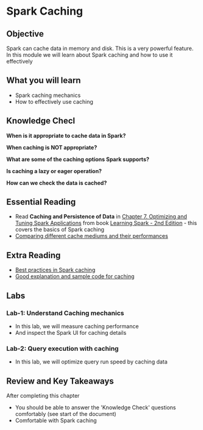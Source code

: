 <link rel='stylesheet' href='assets/css/main.css'/>

# Spark Caching

## Objective

Spark can cache data in memory and disk.  This is a very powerful feature.  In this module we will learn about Spark caching and how to use it effectively

## What you will learn

- Spark caching mechanics
- How to effectively use caching

## Knowledge Checl

**When is it appropriate to cache data in Spark?**

**When caching is NOT appropriate?**

**What are some of the caching options Spark supports?**

**Is caching a lazy or eager operation?**

**How can we check the data is cached?**

## Essential Reading

* Read **Caching and Persistence of Data** in [Chapter 7. Optimizing and Tuning Spark Applications](https://learning.oreilly.com/library/view/learning-spark-2nd/9781492050032/ch07.html) from book [Learning Spark - 2nd Edition](https://learning.oreilly.com/library/view/learning-spark-2nd/9781492050032/) - this covers the basics of Spark caching
* [Comparing different cache mediums and their performances](https://towardsdatascience.com/apache-spark-caching-603154173c48)

## Extra Reading

* [Best practices in Spark caching](https://towardsdatascience.com/best-practices-for-caching-in-spark-sql-b22fb0f02d34)
* [Good explanation and sample code for caching](https://sparkbyexamples.com/spark/spark-difference-between-cache-and-persist/)

## Labs

### Lab-1: Understand Caching mechanics

- In this lab, we will measure caching performance
- And inspect the Spark UI for caching details

### Lab-2: Query execution with caching

- In this lab, we will optimize query run speed by caching data

## Review and Key Takeaways

After completing this chapter

* You should be able to answer the 'Knowledge Check' questions comfortably (see start of the document)
* Comfortable with Spark caching
